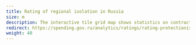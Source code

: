 ```yaml
---
title: Rating of regional isolation in Russia
size: m
description: The interactive tile grid map shows statistics on contracts concluded between Russian regions
redirect: https://spending.gov.ru/analytics/ratings/rating-protectionism/
weight: 40
---
```


